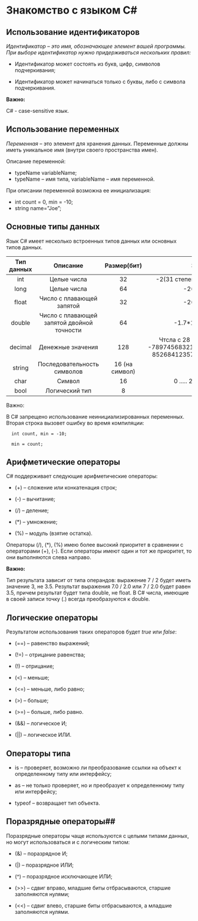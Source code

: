 # Знакомство с языком C#

## Использование идентификаторов

*Идентификатор – это имя, обозначающее элемент вашей программы. При выборе идентификатор нужно придерживаться нескольких правил:*

+ Идентификатор может состоять из букв, цифр, символов подчеркивания;

+ Идентификатор может начинаться только с буквы, либо с символа подчеркивания.

**Важно:**

C# - case-sensitive язык.

## Использование переменных
*Переменная* – это элемент для хранения данных. Переменные должны иметь уникальное имя (внутри своего пространства имен).

Описание переменной:

+ typeName variableName;
+ typeName – имя типа, variableName – имя переменной.

При описании переменной возможна ее инициализация:
+ int count = 0, min = -10;
+ string name=”Joe”;

## Основные типы данных

Язык C# имеет несколько встроенных типов данных или основных типов данных.

|Тип данных|Описание|Размер(бит)|Значение|
|:---:|:---:|:---:|:---:|
|int|Целые числа|32|-2(31 степени) ... 2(31степени)-1|
|long|Целые числа|64|-2(63 степени)|
|float|Число с плавающей <br> запятой|32|-2(31 степени)|
|double|Число с плавающей <br> запятой двойной точности|64|-1.7*10(308степени)|
|decimal|Денежные значения|128|Чтсла с 28 значащими цифрами <br> -7897456832145856549578546921... <br> 8526841235795403595448763254|
|string|Последовательность <br> символов|16 (на символ)||
|char|Символ|16|0 ..... 2(16степени -1)|
|bool|Логический тип|8|true, false|

Важно:

В C# запрещено использование неинициализированных переменных. Вторая строка вызовет ошибку во время компиляции:

      int count, min = -10;

      min = count;

## Арифметические операторы
C# поддерживает следующие арифметические операторы:

+ (+) – сложение или конкатенация строк;

+ (-) – вычитание;

+ (/) – деление;

+ (*) – умножение;

+ (%) – модуль (взятие остатка).

Операторы (/), (*), (%) имею более высокий приоритет в сравнении с операторами (+), (-). Если операторы имеют один и тот же приоритет, то они выполняются слева направо.

**Важно:**

Тип результата зависит от типа операндов: выражение 7 / 2 будет иметь значение 3, не 3.5. Результат выражения 7.0 / 2.0 или 7 / 2.0 будет равен 3.5, причем результат будет типа double, не float. В C# числа, имеющие в своей записи точку (.) всегда преобразуются к double.

## Логические операторы ##

Результатом использования таких операторов будет *true* или *false*:

+ (==) – равенство выражений;

+ (!=) – отрицание равенства;

+ (!) – отрицание;

+ (<) – меньше;

+ (<=) – меньше, либо равно;

+ (>) – больше;

+ (>=) – больше, либо равно.

+ (&&) – логическое И;

+ (||) – логическое ИЛИ.

## Операторы типа ##
+ is – проверяет, возможно ли преобразование ссылки на объект к определенному типу или интерфейсу;

+ as – не только проверяет, но и преобразует к определенному типу или интерфейсу;

+ typeof – возвращает тип объекта.

## Поразрядные операторы## 
Поразрядные операторы чаще используются с целыми типами данных, но могут использоваться и с логическим типом:

+ (&) – поразрядное И;

+ (|) – поразрядное ИЛИ;

+ (^) – поразрядное исключающее ИЛИ;

+ (>>) – сдвиг вправо, младшие биты отбрасываются, старшие заполняются нулями;

+ (<<) – сдвиг влево, старшие биты отбрасываются, а младшие заполняются нулями.